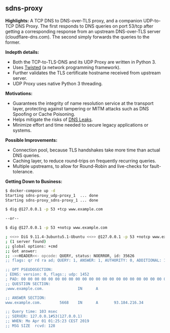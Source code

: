 ## sdns-proxy


**Highlights:**
A TCP DNS to DNS-over-TLS proxy, and a companion UDP-to-TCP DNS Proxy.
The first responds to DNS queries on port 53/tcp after getting a corresponding
response from an upstream DNS-over-TLS server (cloudflare-dns.com).
The second simply forwards the queries to the former.


**Indepth details:**

- Both the TCP-to-TLS-DNS and its UDP Proxy are written in Python 3.
- Uses [Twisted](https://twistedmatrix.com/) (a network programming framework).
- Further validates the TLS certificate hostname received from upstream server.
- UDP Proxy uses native Python 3 threading.


**Motivations:**

- Guarantees the integrity of name resolution service at the transport layer,
protecting against tampering or MITM attacks such as DNS Spoofing or Cache Poisoning.
- Helps mitigate the risks of [DNS Leaks](https://en.wikipedia.org/wiki/DNS_leak).
- Minimize effort and time needed to secure legacy applications or systems.


**Possible Improvements:**

- Connection pool, because TLS handshakes take more time than actual DNS queries.
- Caching layer, to reduce round-trips on frequently recurring queries.
- Multiple upstreams, to allow for Round-Robin and live-checks for fault-tolerance.


**Getting Down to Business:**

```bash
$ docker-compose up -d
Starting sdns-proxy_udp-proxy_1  ... done
Starting sdns-proxy_sdns-proxy_1 ... done

$ dig @127.0.0.1 -p 53 +tcp www.example.com

--or--

$ dig @127.0.0.1 -p 53 +notcp www.example.com

; <<>> DiG 9.11.4-3ubuntu5.1-Ubuntu <<>> @127.0.0.1 -p 53 +notcp www.example.com
; (1 server found)
;; global options: +cmd
;; Got answer:
;; ->>HEADER<<- opcode: QUERY, status: NOERROR, id: 35626
;; flags: qr rd ra ad; QUERY: 1, ANSWER: 1, AUTHORITY: 0, ADDITIONAL: 1

;; OPT PSEUDOSECTION:
; EDNS: version: 0, flags:; udp: 1452
; PAD: 00 00 00 00 00 00 00 00 00 00 00 00 00 00 00 00 00 00 00 00 00 00 00 00 00 00 00 00 00 00 00 00 00 00 00 00 00 00 00 00 00 00 00 00 00 00 00 00 00 00 00 00 00 00 00 00 00 00 00 00 00 00 00 00 ("................................................................")
;; QUESTION SECTION:
;www.example.com.               IN      A

;; ANSWER SECTION:
www.example.com.        5668    IN      A       93.184.216.34

;; Query time: 103 msec
;; SERVER: 127.0.0.1#53(127.0.0.1)
;; WHEN: Mo Apr 01 01:25:23 CEST 2019
;; MSG SIZE  rcvd: 128
```
